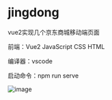 # jingdong

vue2实现几个京东商城移动端页面

前端：Vue2 JavaScript CSS HTML

编译器：vscode

启动命令：npm run serve

![image](https://github.com/CCC1003/jingdong/assets/111231983/b69261ac-2c70-47d6-a4f9-ec66500cbf1c)




